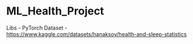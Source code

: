 # ML_Health_Project

Libs - PyTorch
Dataset - https://www.kaggle.com/datasets/hanaksoy/health-and-sleep-statistics

